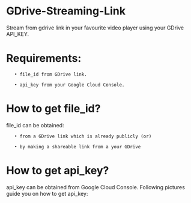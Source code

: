 # GDrive-Streaming-Link
Stream from gdrive link in your favourite video player using your GDrive API_KEY.

# Requirements:
       
       • file_id from GDrive link.
       
       • api_key from your Google Cloud Console.
       
# How to get file_id?
file_id can be obtained: 
       
       • from a GDrive link which is already publicly (or)
       
       • by making a shareable link from a your GDrive
       
# How to get api_key?
api_key can be obtained from Google Cloud Console. Following pictures guide you on how to get api_key:
